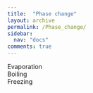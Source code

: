 ```yaml
---
title:  "Phase change"
layout: archive
permalink: /Phase_change/
sidebar:
  nav: "docs"
comments: true
---
```


Evaporation <br>
Boiling <br>
Freezing <br>

